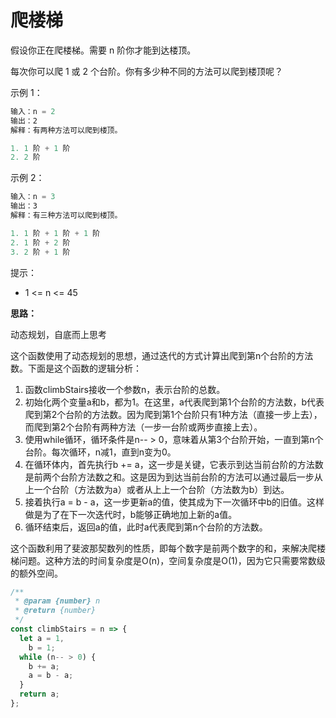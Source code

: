 # 爬楼梯

假设你正在爬楼梯。需要 n 阶你才能到达楼顶。

每次你可以爬 1 或 2 个台阶。你有多少种不同的方法可以爬到楼顶呢？

示例 1：

```js
输入：n = 2
输出：2
解释：有两种方法可以爬到楼顶。

1. 1 阶 + 1 阶
2. 2 阶
```

示例 2：

```js
输入：n = 3
输出：3
解释：有三种方法可以爬到楼顶。

1. 1 阶 + 1 阶 + 1 阶
2. 1 阶 + 2 阶
3. 2 阶 + 1 阶
```

提示：

- 1 <= n <= 45

**思路：**

动态规划，自底而上思考

这个函数使用了动态规划的思想，通过迭代的方式计算出爬到第n个台阶的方法数。下面是这个函数的逻辑分析：

1. 函数climbStairs接收一个参数n，表示台阶的总数。
2. 初始化两个变量a和b，都为1。在这里，a代表爬到第1个台阶的方法数，b代表爬到第2个台阶的方法数。因为爬到第1个台阶只有1种方法（直接一步上去），而爬到第2个台阶有两种方法（一步一台阶或两步直接上去）。
3. 使用while循环，循环条件是n-- > 0，意味着从第3个台阶开始，一直到第n个台阶。每次循环，n减1，直到n变为0。
4. 在循环体内，首先执行b += a，这一步是关键，它表示到达当前台阶的方法数是前两个台阶方法数之和。这是因为到达当前台阶的方法可以通过最后一步从上一个台阶（方法数为a）或者从上上一个台阶（方法数为b）到达。
5. 接着执行a = b - a，这一步更新a的值，使其成为下一次循环中b的旧值。这样做是为了在下一次迭代时，b能够正确地加上新的a值。
6. 循环结束后，返回a的值，此时a代表爬到第n个台阶的方法数。

这个函数利用了斐波那契数列的性质，即每个数字是前两个数字的和，来解决爬楼梯问题。这种方法的时间复杂度是O(n)，空间复杂度是O(1)，因为它只需要常数级的额外空间。

```js
/**
 * @param {number} n
 * @return {number}
 */
const climbStairs = n => {
  let a = 1,
    b = 1;
  while (n-- > 0) {
    b += a;
    a = b - a;
  }
  return a;
};
```
